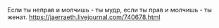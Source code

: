 Если ты неправ и молчишь - ты мудр, если ты прав и молчишь - ты женат.
https://jaerraeth.livejournal.com/740678.html